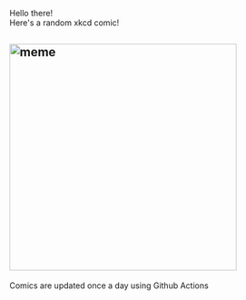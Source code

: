 Hello there! <br>Here's a random xkcd comic!<br>
## <img src="https://imgs.xkcd.com/comics/dignified.png" alt="meme" width="400"/><br>
Comics are updated once a day using Github Actions
